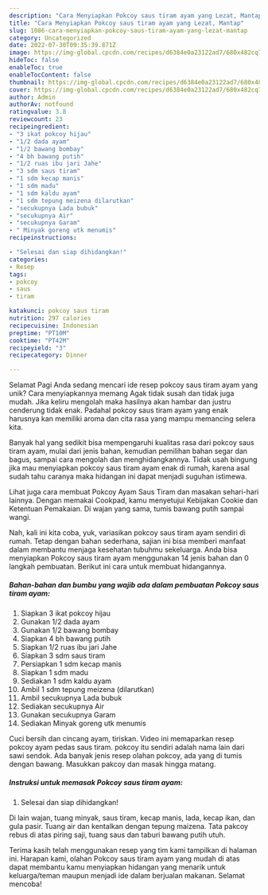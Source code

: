 ```yaml
---
description: "Cara Menyiapkan Pokcoy saus tiram ayam yang Lezat, Mantap"
title: "Cara Menyiapkan Pokcoy saus tiram ayam yang Lezat, Mantap"
slug: 1086-cara-menyiapkan-pokcoy-saus-tiram-ayam-yang-lezat-mantap
category: Uncategorized
date: 2022-07-30T09:35:39.871Z
image: https://img-global.cpcdn.com/recipes/d6384e0a23122ad7/680x482cq70/pokcoy-saus-tiram-ayam-foto-resep-utama.jpg
hideToc: false
enableToc: true
enableTocContent: false
thumbnail: https://img-global.cpcdn.com/recipes/d6384e0a23122ad7/680x482cq70/pokcoy-saus-tiram-ayam-foto-resep-utama.jpg
cover: https://img-global.cpcdn.com/recipes/d6384e0a23122ad7/680x482cq70/pokcoy-saus-tiram-ayam-foto-resep-utama.jpg
author: Admin
authorAv: notfound
ratingvalue: 3.8
reviewcount: 23
recipeingredient:
- "3 ikat pokcoy hijau"
- "1/2 dada ayam"
- "1/2 bawang bombay"
- "4 bh bawang putih"
- "1/2 ruas ibu jari Jahe"
- "3 sdm saus tiram"
- "1 sdm kecap manis"
- "1 sdm madu"
- "1 sdm kaldu ayam"
- "1 sdm tepung meizena dilarutkan"
- "secukupnya Lada bubuk"
- "secukupnya Air"
- "secukupnya Garam"
- " Minyak goreng utk menumis"
recipeinstructions:

- "Selesai dan siap dihidangkan!"
categories:
- Resep
tags:
- pokcoy
- saus
- tiram

katakunci: pokcoy saus tiram 
nutrition: 297 calories
recipecuisine: Indonesian
preptime: "PT10M"
cooktime: "PT42M"
recipeyield: "3"
recipecategory: Dinner

---
```



Selamat Pagi Anda sedang mencari ide resep pokcoy saus tiram ayam yang unik? Cara menyiapkannya memang Agak tidak susah dan tidak juga mudah. Jika keliru mengolah maka hasilnya akan hambar dan justru cenderung tidak enak. Padahal pokcoy saus tiram ayam yang enak harusnya kan memiliki aroma dan cita rasa yang mampu memancing selera kita.


Banyak hal yang sedikit bisa mempengaruhi kualitas rasa dari pokcoy saus tiram ayam, mulai dari jenis bahan, kemudian pemilihan bahan segar dan bagus, sampai cara mengolah dan menghidangkannya. Tidak usah bingung jika mau menyiapkan pokcoy saus tiram ayam enak di rumah, karena asal sudah tahu caranya maka hidangan ini dapat menjadi suguhan istimewa.

Lihat juga cara membuat Pokcoy Ayam Saus Tiram dan masakan sehari-hari lainnya. Dengan memakai Cookpad, kamu menyetujui Kebijakan Cookie dan Ketentuan Pemakaian. Di wajan yang sama, tumis bawang putih sampai wangi.


Nah, kali ini kita coba, yuk, variasikan pokcoy saus tiram ayam sendiri di rumah. Tetap dengan bahan sederhana, sajian ini bisa memberi manfaat dalam membantu menjaga kesehatan tubuhmu sekeluarga. Anda bisa menyiapkan Pokcoy saus tiram ayam menggunakan 14 jenis bahan dan 0 langkah pembuatan. Berikut ini cara untuk membuat hidangannya.

<!--inarticleads1-->

##### Bahan-bahan dan bumbu yang wajib ada dalam pembuatan Pokcoy saus tiram ayam:

1. Siapkan 3 ikat pokcoy hijau
1. Gunakan 1/2 dada ayam
1. Gunakan 1/2 bawang bombay
1. Siapkan 4 bh bawang putih
1. Siapkan 1/2 ruas ibu jari Jahe
1. Siapkan 3 sdm saus tiram
1. Persiapkan 1 sdm kecap manis
1. Siapkan 1 sdm madu
1. Sediakan 1 sdm kaldu ayam
1. Ambil 1 sdm tepung meizena (dilarutkan)
1. Ambil secukupnya Lada bubuk
1. Sediakan secukupnya Air
1. Gunakan secukupnya Garam
1. Sediakan  Minyak goreng utk menumis


Cuci bersih dan cincang ayam, tiriskan. Video ini memaparkan resep pokcoy ayam pedas saus tiram. pokcoy itu sendiri adalah nama lain dari sawi sendok. Ada banyak jenis resep olahan pokcoy, ada yang di tumis dengan bawang. Masukkan pakcoy dan masak hingga matang. 

<!--inarticleads2-->

##### Instruksi untuk memasak Pokcoy saus tiram ayam:


1. Selesai dan siap dihidangkan!

Di lain wajan, tuang minyak, saus tiram, kecap manis, lada, kecap ikan, dan gula pasir. Tuang air dan kentalkan dengan tepung maizena. Tata pakcoy rebus di atas piring saji, tuang saus dan taburi bawang putih utuh. 

Terima kasih telah menggunakan resep yang tim kami tampilkan di halaman ini. Harapan kami, olahan Pokcoy saus tiram ayam yang mudah di atas dapat membantu kamu menyiapkan hidangan yang menarik untuk keluarga/teman maupun menjadi ide dalam berjualan makanan. Selamat mencoba!

